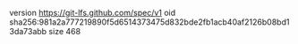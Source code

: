 version https://git-lfs.github.com/spec/v1
oid sha256:981a2a777219890f5d6514373475d832bde2fb1acb40af2126b08bd13da73abb
size 468
